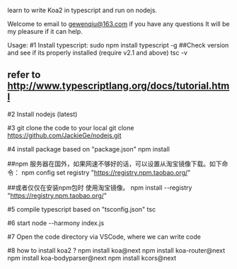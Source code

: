 learn to write Koa2 in typescript and run on nodejs. 

Welcome to email to gewenqiu@163.com if you have any questions It will be my pleasure if it can help.

Usage:
#1 Install typescript:
   sudo npm install typescript -g
   ##Check version and see if its properly installed (require v2.1 and above)
   tsc -v
   ## refer to http://www.typescriptlang.org/docs/tutorial.html

#2 Install nodejs (latest)

#3 git clone the code to your local
   git clone https://github.com/JackieGe/nodejs.git

#4 install package based on "package.json"
   npm install 

   ##npm 服务器在国外，如果网速不够好的话，可以设置从淘宝镜像下载。如下命令：
   npm config set registry "https://registry.npm.taobao.org/"

   ##或者仅仅在安装npm包时 使用淘宝镜像。
   npm install --registry "https://registry.npm.taobao.org/"

#5 compile typescript based on "tsconfig.json"
   tsc

#6 start
   node --harmony index.js

#7 Open the code directory via VSCode, where we can write code

#8 how to install koa2 ?
npm install koa@next
npm install koa-router@next
npm install koa-bodyparser@next
npm install kcors@next
